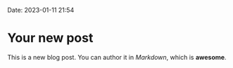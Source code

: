 Date: 2023-01-11 21:54

# Your new post

This is a new blog post. You can author it in _Markdown_, which is **awesome**.
